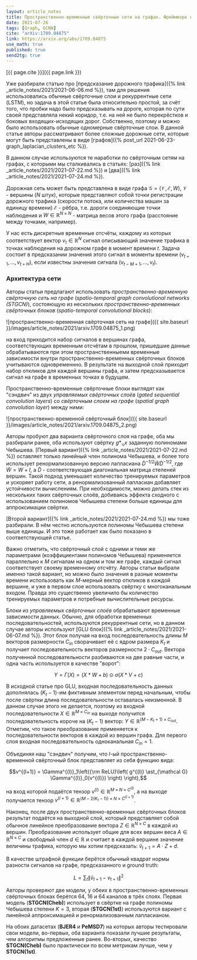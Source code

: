```yaml
---
layout: article_notes
title: Пространственно-временные свёрточные сети на графах. Фреймворк глубокого обучения для предсказания дорожного трафика
date: 2021-07-26
tags: [Graph, GCNN]
cite: "arXiv:1709.04875"
link: https://arxiv.org/abs/1709.04875
use_math: true
published: true
send2tg: true
---
```

[{{ page.cite }}]({{ page.link }})

Уже разбирали статью про [предсказание дорожного трафика]({% link _article_notes/2021/2021-06-06.md %}), там для решения использовались обычные
свёрточные слои и рекуррентные сети (LSTM), но задача в этой статье была относительно простой, за счёт того, что пробки надо было предсказывать
на дороге, которая по сути своей представляла некий коридор, т.е. на ней не было перекрёстков и боковых входящих-исходящих дорог. Собственно, поэтому
и можно было использовать обычные одномерные свёрточные слои. В данной статье авторы рассматривают более сложные дорожные сети, которые могут быть
представлены в виде [графов]({% post_url 2021-06-23-graph_laplacian_clusters_etc %}).

В данном случае используются те наработки по свёрточным сетям на графах, с которыми мы сталкивались в статьях: [раз]({% link _article_notes/2021/2021-07-22.md %})
и [два]({% link _article_notes/2021/2021-07-24.md %}).

<!--more-->

Дорожная сеть может быть представлена в виде графа $\mathcal G = (\mathcal V, \mathcal E, W)$, $\mathcal V$ - вершины ($N$ штук), которые представляют
собой точки регистрации дорожного трафика (скорости потока, или количества машин за единицу времени) $\mathcal E$ - рёбра, т.е. дороги соединяющие
точки наблюдения и $W \in\mathbb R^{N\times N}$ - матрица весов этого графа (расстояние между точками, например).

У нас есть дискретные временные отсчёты, каждому из которых соответствует вектор $v_t \in \mathbb R^N$ сигнал описывающий значение трафика в точках
наблюдения на дорожном графе в момент времени $t$. Задача состоит в предсказании значения этого сигнал в моменты времени $(v_{t+1},...,v_{t+H})$, если
известны значения сигнала $(v_{t-M+1},...,v_{t})$.

### Архитектура сети

Авторы статьи предлагают использовать *пространственно-временную свёрточную сеть на графе* (*spatio-temporal graph convolutional networks (STGCN)*),
состояющую из нескольких *пространственно-временных свёрточных блоков* (*spatio-temporal convolutional blocks*):

![пространственно-временная свёрточная сеть на графе]({{ site.baseurl }}/images/article_notes/2021/arxiv.1709.04875_1.png)

на вход приходится набор сигналов в вершинах графа, соответствующих временным отсчётам в прошлом, пришедшие данные обрабатываются при этом
пространственныеми временные зависимости внутри пространственно-временных свёрточных блоков учитываются одновременнно. В результате на выходной слой
приходит набор откликов для каждой вершины графа, и затем предсказывается сигнал на графе в временных точках в будущем.

Пространственно-временные свёрточные блоки выглядят как "сэндвич" из двух *управляемых свёрточных слоёв* (*gated sequential convolution layers*) со
*свёрточным слоем на графе* (*spatial graph convolution layer*) между ними:

![пространственно-временной свёрточный блок]({{ site.baseurl }}/images/article_notes/2021/arxiv.1709.04875_2.png)

Авторы пробуют два варианта свёрточного слоя на графе, оба мы разбирали ранее, оба используют свёртку $g \ast_{\mathcal G} x$ заданную полиномами
Чебышева. [Первый вариант]({% link _article_notes/2021/2021-07-22.md %}) оставляет только линейный член полинома Чебышева, и более того использует
ренормализованную версию лапласиана $\tilde D^{-1/2} \tilde W \tilde D^{-1/2}$, где $\tilde W = W + I$, а $\tilde D$ - соответствующая диагональная
матрица степеней вершин. Такой подход уменьшает количество тренируемых параметров и ускоряет работу сети, а ренормализованный лапласиан добавляет
устойчивости вычислениям. При необходимости, можно делать стек из нескольких таких свёрточных слоёв, добиваясь эффекта сходного с использованием
полиномов Чебышева степени больше единицы для аппроксимации свёртки.

[Второй вариант]({% link _article_notes/2021/2021-07-24.md %}) мы тоже разбирали. В нём честно используются полиномы Чебышева степени выше единицы.
И это тоже работает как было показано в соответствующей статье.

Важно отметить, что свёрточный слой с одними и теми же параметрами (коэффициентами полиномов Чебышева) применяется параллельно к $M$ сигналам на одном
и том же графе, каждый сигнал соответствует своему временному отсчёту. Авторы статьи выбрали именно такой вариант, но можно было значения в разные
моменты времени использовать как $M$-мерный вектор откликов в каждой вершине, и уже в первом слое использовать свёртку с многоканальным входом. 
Правда это существенно увеличило бы количество тренируемых параметров и потребные вычислительные ресурсы.

Блоки из *управляемых свёрточных слоёв* обрабатывают временные зависимости данных. Обычно, для обработки временных последовательностей, используются
рекуррентные сети, но в данном случае авторы используют [GLU блок]({% link _article_notes/2021/2021-06-07.md %}). Этот блок получая на вход
последовательность длины $M$ векторов размерности $C_{in}$ сворачивает её с ядром размера $K_t$ и получает последовательность векторов размерности
$2\cdot C_{out}$. Вектора полученной последовательности разбиваются на две равные части, и одна часть используется в качестве "ворот":

$$Y = \Gamma(X) = \left(X \ast W + b\right) \odot \sigma \left(X \ast V + c\right)$$

В исходной статье про GLU, входная последовательность данных дополнялась $(K_t - 1)$-им фиктивным элементом перед начальным, чтобы после свёртки длина
последовательности оставалась неизменной. В данном случае этого не делается, поэтому из входной последовательности $X \in \mathbb R^{M\times C_{in}}$
на выходе получится последовательность короче на $(K_t - 1)$ вектор: $Y\in \mathbb R^{(M - K_t + 1)\times C_{out}}$. Отметим, что такое преобразование
применяется к последовательности векторов в каждой из вершин графа. Для первого слоя входная последовательность одноканальная $C_{in} = 1$.

Объединяя наш "сэндвич" получим, что $l$-ый пространственно-временной свёрточный блок представляет из себя функцию вида:

$$v^{(l+1)} = \Gamma^{(l)}_1\left({\rm ReLU}\left( g^{(l)} \ast_{\mathcal G} \Gamma^{(l)}_0(v^{(l)})  \right) \right),$$

на вход которой подаётся тензор $v^{(l)} \in \mathbb R^{M\times N \times C^{(l)}}$, а на выходе получается тензор 
$v^{(l+1)} \in \mathbb R^{(M - 2(K_t - 1)) \times N \times C^{(l+1)}}$.

Наконец, после двух пространственно-временных свёрточных блоков результат подаётся на выходной слой, который представляет собой обычное линейное
преобразование вектора $Z \in \mathbb R^{N \times C}$ в каждой из вершин. Преобразование использует общие для всех вершин веса
$A \in \mathbb R^{N \times C}$ и свободный член $d \in \mathbb R$ и считает в каждой вершине значение величины трафика, которую мы хотим предсказать:
$\tilde v_{t+1} =  A \cdot Z + d$.

В качестве штрафной функции берётся обычный квадрат нормы разности сигналов на графе, предсказанного и ground truth:

$$L = \sum_t \left \| \tilde v_{t+1} - v_{t+1} \right \|^2$$

Авторы проверяют две модели, у обеих в пространственно-временных свёрточных блоках берётся $64$, $16$ и $64$ каналов в трёх слоях. Первая модель
(**STGCN(Cheb)**) использует в свёртке на графе полиномы Чебышева степени $K=3$, вторая (**STGCN(1st)**) используются вариант с линейной
аппроксимацией и ренормализованным лапласианом.

На обоих датасетах (**BJER4** и **PeMSD7**) на которых авторы тестировали свои модели, во-первых, оба варианта показали лучшие результаты, чем
алгоритмы предложенные ранее. Во-вторых, качество **STGCN(Cheb)** было практически по всем метрикам лучше, чем у **STGCN(1st)**.


